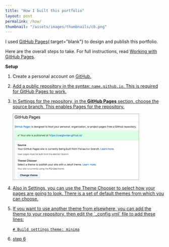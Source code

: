 ```yaml
---
title: "How I built this portfolio"
layout: post
permalink: /how/
thumbnail: "/assets/images/thumbnails/cb.png"
---
```

I used [GitHub Pages](https://pages.github.com/){:target="blank"} to design and publish this portfolio.

Here are the overall steps to take. For full instructions, read [Working with GitHub Pages](https://help.github.com/en/github/working-with-github-pages).

**Setup**
<ol>
<li><p>Create a personal account on <a href="https://github.com/" target="_blank">GitHub.</p></li>
<li><p>Add a public repository in the syntax: <code class="language-plaintext highlighter-rouge">name.github.io</code>. This is required for GitHub Pages to work.</p></li>
<li><p>In Settings for the repository, in the <b>GitHub Pages</b> section, choose the source branch. This enables Pages for the repository.</p>
<p><img src="/assets/images/gh-settings.png" width="400"></p></li>
<li><p>Also in Settings, you can use the Theme Chooser to select how your pages are going to look. There is a set of default themes from which you can choose.</p></li>
<li><p>If you want to use another theme from elsewhere, you can add the theme to your repository, then edit the `_config.yml` file to add these lines:</p>
<code class="language-plaintext highlighter-rouge"># Build settings</code>
<code class="language-plaintext highlighter-rouge">theme: minima</code>
</li>
<li><p>step 6</p></li>
</ol>
